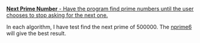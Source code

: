 <a href="https://github.com/liemvo/learnpython3/tree/master/Numbers/NextPrime"><strong>Next Prime Number</strong> - Have the program find prime numbers until the user chooses to stop asking for the next one.</a></br>


In each algorithm, I have test find the next prime of 500000. The <a href="https://github.com/liemvo/learnpython3/blob/master/Numbers/NextPrime/nprime6.py">nprime6</a> will give the best result. 
